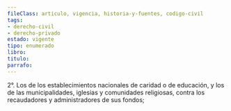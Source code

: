 ```yaml
---
fileClass: articulo, vigencia, historia-y-fuentes, codigo-civil
tags:
- derecho-civil
- derecho-privado
estado: vigente
tipo: enumerado
libro:
titulo:
parrafo:
---
```

2°. Los de los establecimientos nacionales de caridad o de educación, y los de las municipalidades, iglesias y comunidades religiosas, contra los recaudadores y administradores de sus fondos;